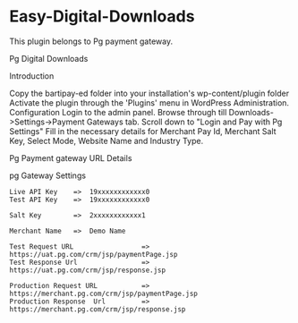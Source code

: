 # Easy-Digital-Downloads
This plugin belongs to Pg  payment gateway.

Pg Digital Downloads

Introduction

Copy the bartipay-ed folder into your installation's wp-content/plugin folder
Activate the plugin through the 'Plugins' menu in WordPress Administration.
Configuration
Login to the admin panel. Browse through till Downloads->Settings->Payment Gateways tab.
Scroll down to "Login and Pay with Pg Settings"
Fill in the necessary details for Merchant Pay Id, Merchant Salt Key, Select Mode, Website Name and Industry Type.


Pg Payment gateway URL Details

pg Gateway Settings	

	Live API Key	=>  19xxxxxxxxxxxx0
	Test API Key	=>  19xxxxxxxxxxxx0
	 
	Salt Key	    =>  2xxxxxxxxxxxx1

	Merchant Name   =>  Demo Name

	Test Request URL                 => https://uat.pg.com/crm/jsp/paymentPage.jsp
	Test Response Url                => https://uat.pg.com/crm/jsp/response.jsp

	Production Request URL           => https://merchant.pg.com/crm/jsp/paymentPage.jsp
	Production Response  Url         => https://merchant.pg.com/crm/jsp/response.jsp

